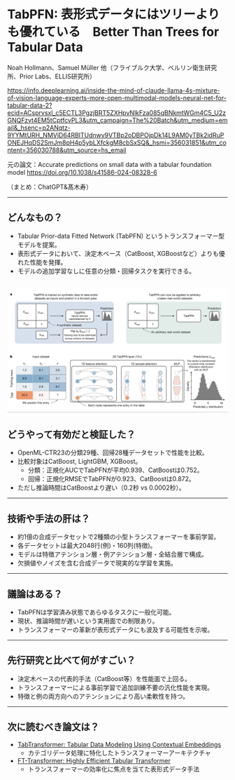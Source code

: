 TabPFN: 表形式データにはツリーよりも優れている　Better Than Trees for Tabular Data
===

Noah Hollmann、Samuel Müller 他（フライブルク大学、ベルリン衛生研究所、Prior Labs、ELLIS研究所）

https://info.deeplearning.ai/inside-the-mind-of-claude-llama-4s-mixture-of-vision-language-experts-more-open-multimodal-models-neural-net-for-tabular-data-2?ecid=ACsprvsxl_c5ECTL3PgzjBRT5ZXHpvNlkFza085qBNkmtWGm4C5_U2zGNQFzvt4EM5tCptfcvPL3&utm_campaign=The%20Batch&utm_medium=email&_hsenc=p2ANqtz-9YYMtURH_NMVjD64RBlTUdnwv9VTBp2oDBPOjpDk14L9AM0yTBk2idRuPONEJHqDS2SmJm8pH4p5ybLXfckgM8cbSxSQ&_hsmi=356031851&utm_content=356030788&utm_source=hs_email

元の論文：Accurate predictions on small data with a tabular foundation model
https://doi.org/10.1038/s41586-024-08328-6

（まとめ：ChatGPT&髙木寿）

---

## どんなもの？

+ Tabular Prior-data Fitted Network (TabPFN) というトランスフォーマー型モデルを提案。
+ 表形式データにおいて、決定木ベース（CatBoost, XGBoostなど）よりも優れた性能を発揮。
+ モデルの追加学習なしに任意の分類・回帰タスクを実行できる。

![table表示](./BetterThanTreesforTabulardata/caption.png)
---

## どうやって有効だと検証した？

+ OpenML-CTR23の分類29種、回帰28種データセットで性能を比較。
+ 比較対象はCatBoost, LightGBM, XGBoost。
    + 分類：正規化AUCでTabPFNが平均0.939、CatBoostは0.752。
    + 回帰：正規化RMSEでTabPFNが0.923、CatBoostは0.872。
+ ただし推論時間はCatBoostより遅い（0.2秒 vs 0.0002秒）。

---

## 技術や手法の肝は？

+ 約1億の合成データセットで2種類の小型トランスフォーマーを事前学習。
+ 各データセットは最大2048行(例)・160列(特徴)。
+ モデルは特徴アテンション層・例アテンション層・全結合層で構成。
+ 欠損値やノイズを含む合成データで現実的な学習を実施。

---

## 議論はある？

+ TabPFNは学習済み状態であらゆるタスクに一般化可能。
+ 現状、推論時間が遅いという実用面での制限あり。
+ トランスフォーマーの革新が表形式データにも波及する可能性を示唆。

---

## 先行研究と比べて何がすごい？

+ 決定木ベースの代表的手法（CatBoost等）を性能面で上回る。
+ トランスフォーマーによる事前学習で追加訓練不要の汎化性能を実現。
+ 特徴と例の両方向へのアテンションにより高い柔軟性を持つ。

---

## 次に読むべき論文は？

+ [TabTransformer: Tabular Data Modeling Using Contextual Embeddings](https://arxiv.org/abs/2012.06678)
    + カテゴリデータ処理に特化したトランスフォーマーアーキテクチャ
+ [FT-Transformer: Highly Efficient Tabular Transformer](https://arxiv.org/abs/2106.11959)
    + トランスフォーマーの効率化に焦点を当てた表形式データ手法
